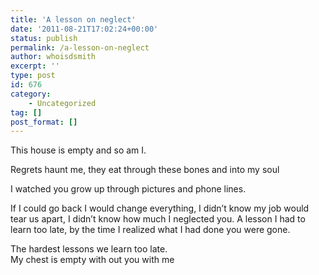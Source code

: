```yaml
---
title: 'A lesson on neglect'
date: '2011-08-21T17:02:24+00:00'
status: publish
permalink: /a-lesson-on-neglect
author: whoisdsmith
excerpt: ''
type: post
id: 676
category:
    - Uncategorized
tag: []
post_format: []
---
```

This house is empty and so am I.

Regrets haunt me, they eat through these bones and into my soul

I watched you grow up through pictures and phone lines.

If I could go back I would change everything, I didn’t know my job would tear us apart, I didn’t know how much I neglected you. A lesson I had to learn too late, by the time I realized what I had done you were gone.

The hardest lessons we learn too late.  
My chest is empty with out you with me